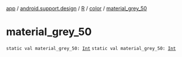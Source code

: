 [app](../../../index.md) / [android.support.design](../../index.md) / [R](../index.md) / [color](index.md) / [material_grey_50](./material_grey_50.md)

# material_grey_50

`static val material_grey_50: `[`Int`](https://kotlinlang.org/api/latest/jvm/stdlib/kotlin/-int/index.html)
`static val material_grey_50: `[`Int`](https://kotlinlang.org/api/latest/jvm/stdlib/kotlin/-int/index.html)